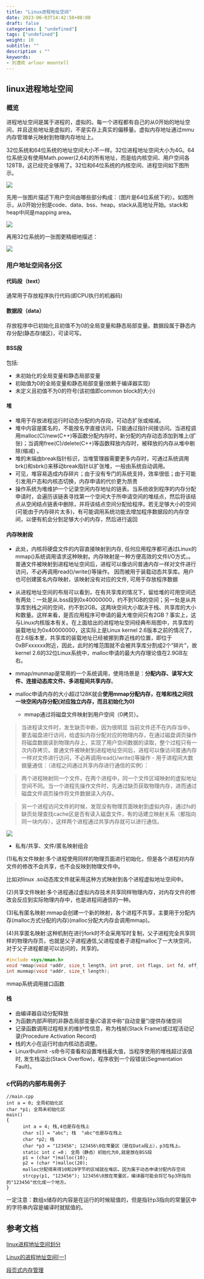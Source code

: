 ```yaml
---
title: "Linux进程地址空间"
date: 2023-06-03T14:42:58+08:00
draft: false
categories: [ "undefined"]
tags: ["undefined"]
weight: 10
subtitle: ""
description : ""
keywords:
- 刘港欢 arloor moontell
---
```


## linux进程地址空间

### 概览

进程地址空间是属于进程的，虚拟的。每一个进程都有自己的从0开始的地址空间，并且这些地址是虚拟的，不是实存上真实的偏移量。虚拟内存地址通过mmu内存管理单元映射到物理内存地址上。

32位系统和64位系统的地址空间大小不一样。32位进程地址空间大小为4G。64位系统没有使用Math.power(2,64)的所有地址，而是给内核空间、用户空间各128TB，这已经完全够用了。32位和64位系统的内核空间、进程空间如下图所示。

![](/img/v2-f6b5b028da63af405fa19eaf4f545f1a_r.png)

先用一张图片描述下用户空间由哪些部分构成：（图片是64位系统下的）。如图所示，从0开始分别是code、data、bss、heap。stack从高地址开始。stack和heap中间是mapping area。

![](/img/2138374-20200828154940757-1842339641.png)

再用32位系统的一张图更精细地描述：

![](/img/2138374-20200828155103154-1191841853.jpg)

### 用户地址空间各分区

#### 代码段（text）

通常用于存放程序执行代码(即CPU执行的机器码)

#### 数据段（data）

存放程序中已初始化且初值不为0的全局变量和静态局部变量。数据段属于静态内存分配(静态存储区)，可读可写。

#### BSS段

包括:

- 未初始化的全局变量和静态局部变量
- 初始值为0的全局变量和静态局部变量(依赖于编译器实现)
- 未定义且初值不为0的符号(该初值即common block的大小)

#### 堆

- 堆用于存放进程运行时动态分配的内存段，可动态扩张或缩减。
- 堆中内容是匿名的，不能按名字直接访问，只能通过指针间接访问。当进程调用malloc(C)/new(C++)等函数分配内存时，新分配的内存动态添加到堆上(扩张)；当调用free(C)/delete(C++)等函数释放内存时，被释放的内存从堆中剔除(缩减) 。
- 堆的末端由break指针标识，当堆管理器需要更多内存时，可通过系统调用brk()和sbrk()来移动break指针以扩张堆，一般由系统自动调用。
- 可见，堆容易造成内存碎片；由于没有专门的系统支持，效率很低；由于可能引发用户态和内核态切换，内存申请的代价更为昂贵
- 操作系统为堆维护一个记录空闲内存地址的链表。当系统收到程序的内存分配申请时，会遍历该链表寻找第一个空间大于所申请空间的堆结点，然后将该结点从空闲结点链表中删除，并将该结点空间分配给程序。若无足够大小的空间(可能由于内存碎片太多)，有可能调用系统功能去增加程序数据段的内存空间，以便有机会分到足够大小的内存，然后进行返回

#### 内存映射段


- 此处，内核将硬盘文件的内容直接映射到内存, 任何应用程序都可通过Linux的mmap()系统调用请求这种映射。内存映射是一种方便高效的文件I/O方式，。普通文件被映射到进程地址空间后，进程可以像访问普通内存一样对文件进行访问，不必再调用read()/write()等操作。 因而被用于装载动态共享库。用户也可创建匿名内存映射，该映射没有对应的文件, 可用于存放程序数据

- 从进程地址空间的布局可以看到，在有共享库的情况下，留给堆的可用空间还有两处：一处是从.bss段到0x40000000，约不到1GB的空间；另一处是从共享库到栈之间的空间，约不到2GB。这两块空间大小取决于栈、共享库的大小和数量。这样来看，是否应用程序可申请的最大堆空间只有2GB？事实上，这与Linux内核版本有关。在上面给出的进程地址空间经典布局图中，共享库的装载地址为0x40000000，这实际上是Linux kernel 2.6版本之前的情况了，在2.6版本里，共享库的装载地址已经被挪到靠近栈的位置，即位于0xBFxxxxxx附近，因此，此时的堆范围就不会被共享库分割成2个“碎片”，故kernel 2.6的32位Linux系统中，malloc申请的最大内存理论值在2.9GB左右。

- mmap/munmap是常用的一个系统调用，使用场景是：**分配内存、读写大文件、连接动态库文件、多进程间共享内存**。

- malloc申请内存的大小超过128K就会**使用mmap分配内存，在堆和栈之间找一块空闲内存分配(对应独立内存，而且初始化为0)**

    - mmap通过将磁盘文件映射到用户空间（0拷贝）。
> 当进程读文件时，发生缺页中断，因为很明显 当前文件还不在内存当中，要去磁盘进行访问，给虚拟内存分配对应的物理内存，在通过磁盘调页操作将磁盘数据读到物理内存上，实现了用户空间数据的读取，整个过程只有一次内存拷贝。普通文件被映射到进程地址空间后，进程可以像访问普通内存一样对文件进行访问，不必再调用read()/write()等操作
    - 用于进程间大数据量通信：（进程之间通过共享内存进行通信的实例）：

> 两个进程映射同一个文件，在两个进程中，同一个文件区域映射的虚拟地址空间不同。当一个进程先操作文件时，先通过缺页获取物理内存，进而通过磁盘文件调页操作将文件数据读入内存。

> 另一个进程访问文件的时候，发现没有物理页面映射到虚拟内存，通过fs的缺页处理查找cache区是否有读入磁盘文件，有的话建立映射关系（都指向同一块内存），这样两个进程通过共享内存就可以进行通信。

![](/img/2138374-20200828160949603-365007815.jpg)

- 私有/共享、文件/匿名映射组合

(1)私有文件映射:多个进程使用同样的物理页面进行初始化，但是各个进程对内存文件的修改不会共享，也不会反映到物理文件中。

比如对linux .so动态库文件就采用这种方式映射到各个进程虚拟地址空间中。

(2)共享文件映射:多个进程通过虚拟内存技术共享同样物理内存，对内存文件的修改会反应到实际物理内存中，也是进程间通信的一种。

(3)私有匿名映射:mmap会创建一个新的映射，各个进程不共享，主要用于分配内存(malloc方式分配的内存)(malloc分配大内存会调用mmap)。

(4)共享匿名映射:这种机制在进行fork时不会采用写时复制，父子进程完全共享同样的物理内存页，也就是父子进程通信,父进程或者子进程malloc了一大块空间，对于父子进程都是可以访问的，共享的。

```c
#include <sys/mman.h>
void *mmap(void *addr, size_t length, int prot, int flags, int fd, off_t offset);
int munmap(void *addr, size_t length);
```

mmap系统调用接口函数

#### 栈

- 由编译器自动分配释放
- 为函数内部声明的非静态局部变量(C语言中称“自动变量”)提供存储空间
- 记录函数调用过程相关的维护性信息，称为栈帧(Stack Frame)或过程活动记录(Procedure Activation Record)
- 栈的大小在运行时由内核动态调整。
- Linux中ulimit -s命令可查看和设置堆栈最大值，当程序使用的堆栈超过该值时, 发生栈溢出(Stack Overflow)，程序收到一个段错误(Segmentation Fault)。

### c代码的内部布局例子

```c+
//main.cpp  
int a = 0; 全局初始化区  
char *p1; 全局未初始化区  
main()  
{  
      int a = 4; 栈,4也是存在栈上  
      char s[] = "abc"; 栈  "abc"也是存在栈上
      char *p2; 栈  
      char *p3 = "123456"; 123456\0在常量区（是在Data段上），p3在栈上。  
      static int c =0； 全局（静态）初始化为0,就是放在BSS段   
      p1 = (char *)malloc(10);  
      p2 = (char *)malloc(20);  
      malloc分配得来得10和20字节的区域就在堆区。因为属于动态申请分配内存空间  
      strcpy(p1, "123456"); 123456\0放在常量区，编译器可能会将它与p3所指向的"123456"优化成一个地方。  
}  
```

一定注意：数组s储存的内容是在运行的时候赋值的，但是指针p3指向的常量区中的字符串内容是编译时就赋值的。

## 参考文档

[linux进程地址空间划分](https://www.cnblogs.com/yizhanwillsucceed/p/13578076.html)

[Linux的进程地址空间[一]](https://www.zhihu.com/tardis/zm/art/66794639?source_id=1003)

[段页式内存管理](https://zofun.github.io/2020/05/15/%E6%AE%B5%E9%A1%B5%E5%BC%8F%E5%86%85%E5%AD%98%E7%AE%A1%E7%90%86/)